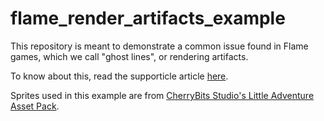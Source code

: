 # flame_render_artifacts_example

This repository is meant to demonstrate a common issue found in Flame games,
which we call "ghost lines", or rendering artifacts.

To know about this, read the supporticle article [here](TODO).

Sprites used in this example are from
[CherryBits Studio's Little Adventure Asset Pack](https://cherrybit.itch.io/little-adventures).
